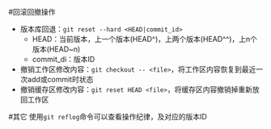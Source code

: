 #回滚回撤操作
+ 版本库回退：`git reset --hard <HEAD|commit_id>`
    * HEAD：当前版本，上一个版本(HEAD^)，上两个版本(HEAD^^)，上n个版本(HEAD~n)
    * commit_di：版本ID
+ 撤销工作区修改内容：`git checkout -- <file>`，将工作区内容恢复到最近一次add或commit时状态
+ 撤销缓存区修改内容：`git reset HEAD <file>`，将缓存区内容撤销掉重新放回工作区


#其它
使用`git reflog`命令可以查看操作纪律，及对应的版本ID